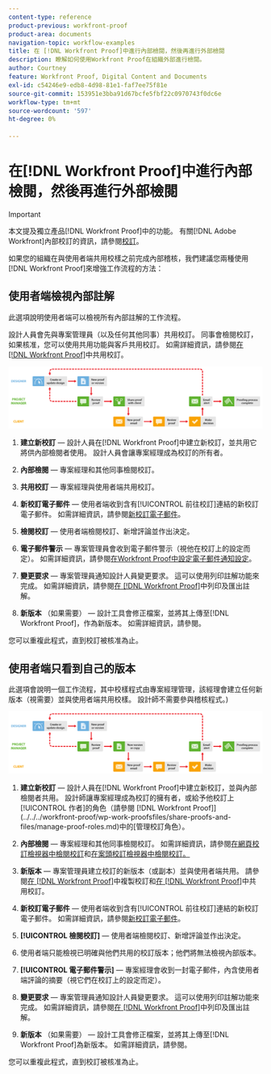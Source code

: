 ```yaml
---
content-type: reference
product-previous: workfront-proof
product-area: documents
navigation-topic: workflow-examples
title: 在 [!DNL Workfront Proof]中進行內部檢閱，然後再進行外部檢閱
description: 瞭解如何使用Workfront Proof在組織外部進行檢閱。
author: Courtney
feature: Workfront Proof, Digital Content and Documents
exl-id: c54246e9-edb8-4d98-81e1-faf7ee75f81e
source-git-commit: 153951e3bba91d67bcfe5fbf22c0970743f0dc6e
workflow-type: tm+mt
source-wordcount: '597'
ht-degree: 0%

---
```


# 在[!DNL Workfront Proof]中進行內部檢閱，然後再進行外部檢閱

>[!IMPORTANT]
>
>本文提及獨立產品[!DNL Workfront Proof]中的功能。 有關[!DNL Adobe Workfront]內部校訂的資訊，請參閱[校訂](../../../review-and-approve-work/proofing/proofing.md)。

如果您的組織在與使用者端共用校樣之前完成內部稽核，我們建議您兩種使用[!DNL Workfront Proof]來增強工作流程的方法：

## 使用者端檢視內部註解

此選項說明使用者端可以檢視所有內部註解的工作流程。

設計人員會先與專案管理員（以及任何其他同事）共用校訂。 同事會檢閱校訂，如果核准，您可以使用共用功能與客戶共用校訂。 如需詳細資訊，請參閱[在 [!DNL Workfront Proof]](../../../workfront-proof/wp-work-proofsfiles/share-proofs-and-files/share-proof.md)中共用校訂。

![internal_external_-_option_A.png](assets/internal_external_-_option_A.png)

1. **建立新校訂** — 設計人員在[!DNL Workfront Proof]中建立新校訂，並共用它將供內部檢閱者使用。 設計人員會讓專案經理成為校訂的所有者。
1. **內部檢閱** — 專案經理和其他同事檢閱校訂。
1. **共用校訂** — 專案經理與使用者端共用校訂。
1. **新校訂電子郵件** — 使用者端收到含有[!UICONTROL 前往校訂]連結的新校訂電子郵件。 如需詳細資訊，請參閱[新校訂電子郵件](../../../workfront-proof/wp-emailsntfctns/proof-notifications-and-reminders/new-proof-email.md)。

1. **檢閱校訂** — 使用者端檢閱校訂、新增評論並作出決定。
1. **電子郵件警示** — 專案管理員會收到電子郵件警示（視他在校訂上的設定而定）。 如需詳細資訊，請參閱[在Workfront Proof中設定電子郵件通知設定](../../../workfront-proof/wp-emailsntfctns/email-alerts/config-email-notification-settings-wp.md)。

1. **變更要求** — 專案管理員通知設計人員變更要求。 這可以使用列印註解功能來完成。 如需詳細資訊，請參閱[在 [!DNL Workfront Proof]](../../../workfront-proof/wp-work-proofsfiles/organize-your-work/print-and-export-comments.md)中列印及匯出註解。

1. **新版本** （如果需要） — 設計工具會修正檔案，並將其上傳至[!DNL Workfront Proof]，作為新版本。 如需詳細資訊，請參閱。

您可以重複此程式，直到校訂被核准為止。

## 使用者端只看到自己的版本

此選項會說明一個工作流程，其中校樣程式由專案經理管理，該經理會建立任何新版本（視需要）並與使用者端共用校樣。 設計師不需要參與稽核程式。)

![internal_external_-_option_B.png](assets/internal_external_-_option_B.png)

1. **建立新校訂** — 設計人員在[!DNL Workfront Proof]中建立新校訂，並與內部檢閱者共用。 設計師讓專案經理成為校訂的擁有者，或給予他校訂上[!UICONTROL 作者]的角色（請參閱 [!DNL Workfront Proof]](../../../workfront-proof/wp-work-proofsfiles/share-proofs-and-files/manage-proof-roles.md)中的[管理校訂角色）。

1. **內部檢閱** — 專案經理和其他同事檢閱校訂。 如需詳細資訊，請參閱[在網頁校訂檢視器中檢閱校訂](https://support.workfront.com/hc/en-us/sections/115000275214-Reviewing-Proofs-in-the-Web-Proofing-Viewer)和[在案頭校訂檢視器中檢閱校訂。](https://support.workfront.com/hc/en-us/sections/360000686434-Reviewing-Proofs-in-the-Desktop-Proofing-Viewer)

1. **新版本** — 專案管理員建立校訂的新版本（或副本）並與使用者端共用。 請參閱[在 [!DNL Workfront Proof]](../../../workfront-proof/wp-work-proofsfiles/create-proofs-and-files/copy-proofs.md)中複製校訂和[在 [!DNL Workfront Proof]](../../../workfront-proof/wp-work-proofsfiles/share-proofs-and-files/share-proof.md)中共用校訂。

1. **新校訂電子郵件** — 使用者端收到含有[!UICONTROL 前往校訂]連結的新校訂電子郵件。 如需詳細資訊，請參閱[新校訂電子郵件](../../../workfront-proof/wp-emailsntfctns/proof-notifications-and-reminders/new-proof-email.md)。

1. **[!UICONTROL 檢閱校訂]** — 使用者端檢閱校訂、新增評論並作出決定。
1. 使用者端只能檢視已明確與他們共用的校訂版本；他們將無法檢視內部版本。
1. **[!UICONTROL 電子郵件警示]** — 專案經理會收到一封電子郵件，內含使用者端評論的摘要（視它們在校訂上的設定而定）。
1. **變更要求** — 專案管理員通知設計人員變更要求。 這可以使用列印註解功能來完成。 如需詳細資訊，請參閱[在 [!DNL Workfront Proof]](../../../workfront-proof/wp-work-proofsfiles/organize-your-work/print-and-export-comments.md)中列印及匯出註解。

1. **新版本** （如果需要） — 設計工具會修正檔案，並將其上傳至[!DNL Workfront Proof]為新版本。 如需詳細資訊，請參閱。

您可以重複此程式，直到校訂被核准為止。
